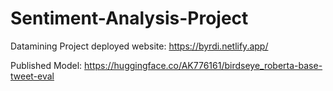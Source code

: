 # Sentiment-Analysis-Project
Datamining Project 
deployed website: https://byrdi.netlify.app/

Published Model: https://huggingface.co/AK776161/birdseye_roberta-base-tweet-eval

